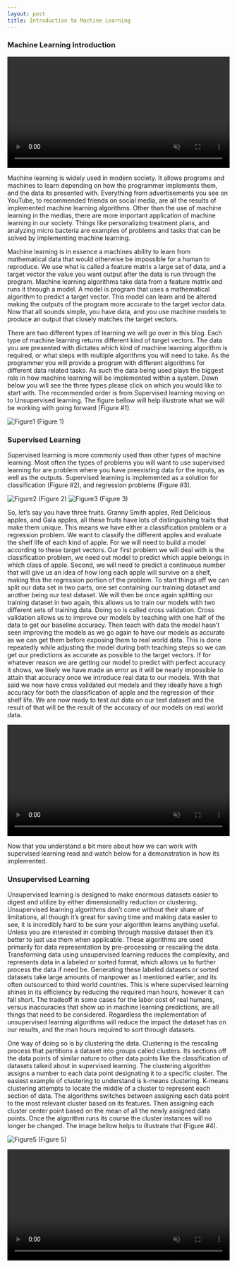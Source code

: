 ```yaml
---
layout: post
title: Introduction to Machine Learning
---
```

### Machine Learning Introduction

<video src="https://user-images.githubusercontent.com/90798172/174352084-b0aebb3d-9935-4d29-8fc7-3d7c439012fb.mp4" data-canonical-src="https://user-images.githubusercontent.com/90798172/174352084-b0aebb3d-9935-4d29-8fc7-3d7c439012fb.mp4" controls="controls" muted="muted"  style="width: 100%; height: auto;">

  </video>

Machine learning is widely used in modern society. It allows programs and machines to learn depending on how the programmer implements them, and the data its presented with.  Everything from advertisements you see on YouTube, to recommended friends on social media, are all the results of implemented machine learning algorithms. Other than the use of machine learning in the medias, there are more important application of machine learning in our society. Things like personalizing treatment plans, and analyzing micro bacteria are examples of problems and tasks that can be solved by implementing machine learning.

Machine learning is in essence a machines ability to learn from mathematical data that would otherwise be impossible for a human to reproduce. We use what is called a feature matrix a large set of data, and a target vector the value you want output after the data is run through the program. Machine learning algorithms take data from a feature matrix and runs it through a model. A model is program that uses a mathematical algorithm to predict a target vector. This model can learn and be altered making the outputs of the program more accurate to the target vector data.  Now that all sounds simple, you have data, and you use machine models to produce an output that closely matches the target vectors.  

There are two different types of learning we will go over in this blog. Each type of machine learning returns different kind of target vectors. The data you are presented with dictates which kind of machine learning algorithm is required, or what steps with multiple algorithms you will need to take. As the programmer you will provide a program with different algorithms for different data related tasks. As such the data being used plays the biggest role in how machine learning will be implemented within a system. Down below you will see the three types please click on which you would like to start with. The recommended order is from Supervised learning moving on to Unsupervised learning. The figure bellow will help illustrate what we will be working with going forward (Figure #1).


![Figure1]({{site.url}}/assets/images/pic-1-for-blog.png)
(Figure 1)

### Supervised Learning

Supervised learning is more commonly used than other types of machine learning. Most often the types of problems you will want to use supervised learning for are problem where you have preexisting data for the inputs, as well as the outputs.  Supervised learning is implemented as   a solution for classification (Figure #2), and regression problems (Figure #3).


![Figure2]({{site.url}}/assets/images/pic-3-for-blog.png)
(Figure 2)
 ![Figure3]({{site.url}}/assets/images/pic-2-for-blog.png)
 (Figure 3)



So, let’s say you have three fruits. Granny Smith apples, Red Delicious apples, and Gala apples, all these fruits have lots of distinguishing traits that make them unique. This means we have either a classification problem or a regression problem. We want to classify the different apples and evaluate the shelf life of each kind of apple. For we will need to build a model according to these target vectors. Our first problem we will deal with is the classification problem, we need out model to predict which apple belongs in which class of apple. Second, we will need to predict a continuous number that will give us an idea of how long each apple will survive on a shelf, making this the regression portion of the problem. To start things off we can split our data set in two parts, one set containing our training dataset and another being our test dataset. We will then be once again splitting our training dataset in two again, this allows us to train our models with two different sets of training data. Doing so is called cross validation. Cross validation allows us to improve our models by teaching with one half of the data to get our baseline accuracy. Then teach with data the model hasn’t seen improving the models as we go again to have our models as accurate as we can get them before exposing them to real world data. This is done repeatedly while adjusting the model during both teaching steps so we can get our predictions as accurate as possible to the target vectors. If for whatever reason we are getting our model to predict with perfect accuracy it shows, we likely we have made an error as it will be nearly impossible to attain that accuracy once we introduce real data to our models. With that said we now have cross validated out models and they ideally have a high accuracy for both the classification of apple and the regression of their shelf life. We are now ready to test out data on our test dataset and the result of that will be the result of the accuracy of our models on real world data.

<video src="https://user-images.githubusercontent.com/90798172/174354625-bf5d2972-e827-431a-a063-7ed11c51f2ab.mp4" data-canonical-src="https://user-images.githubusercontent.com/90798172/174354625-bf5d2972-e827-431a-a063-7ed11c51f2ab.mp4" controls="controls" muted="muted"  style="width: 100%; height: auto;">

  </video>


Now that you understand a bit more about how we can work with supervised learning read and watch below for a demonstration in how its implemented.


### Unsupervised Learning


Unsupervised learning is designed to make enormous datasets easier to digest and utilize by either dimensionality reduction or clustering. Unsupervised learning algorithms don’t come without their share of limitations, all though it’s great for saving time and making data easier to see, it is incredibly hard to be sure your algorithm learns anything useful. Unless you are interested in combing through massive dataset then it’s better to just use them when applicable. These algorithms are used primarily for data representation by pre-processing or rescaling the data. Transforming data using unsupervised learning reduces the complexity, and represents data in a labeled or sorted format, which allows us to further process the data if need be. Generating these labeled datasets or sorted datasets take large amounts of manpower as I mentioned earlier, and its often outsourced to third world countries. This is where supervised learning shines in its efficiency by reducing the required man hours, however it can fall short. The tradeoff in some cases for the labor cost of real humans, versus inaccuracies that show up in machine learning predictions, are all things that need to be considered. Regardless the implementation of unsupervised learning algorithms will reduce the impact the dataset has on our results, and the man hours required to sort through datasets.


One way of doing so is by clustering the data. Clustering is the rescaling process that partitions a dataset into groups called clusters. Its sections off the data points of similar nature to other data points like the classification of datasets talked about in supervised learning. The clustering algorithm assigns a number to each data point designating it to a specific cluster. The easiest example of clustering to understand is k-means clustering. K-means clustering attempts to locate the middle of a cluster to represent each section of data. The algorithms switches between assigning each data point to the most relevant cluster based on its features. Then assigning each cluster center point based on the mean of all the newly assigned data points. Once the algorithm runs its course the cluster instances will no longer be changed. The image bellow helps to illustrate that (Figure #4).


![Figure5]({{site.url}}/assets/images/pic-5-for-blog.png)
(Figure 5)

<video src="https://user-images.githubusercontent.com/90798172/174352716-1d82d5e4-ed3d-4033-b0de-105afb0426d7.mp4" data-canonical-src="https://user-images.githubusercontent.com/90798172/174352716-1d82d5e4-ed3d-4033-b0de-105afb0426d7.mp4" controls="controls" muted="muted" style="width: 100%; height: auto;">

  </video>



<sub> </sub>

